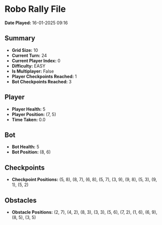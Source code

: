 # Robo Rally File
**Date Played:** 16-01-2025 09:16

## Summary
- **Grid Size:** 10
- **Current Turn:** 24
- **Current Player Index:** 0
- **Difficulty:** EASY
- **Is Multiplayer:** False
- **Player Checkpoints Reached:** 1
- **Bot Checkpoints Reached:** 3

## Player
- **Player Health:** 5
- **Player Position:** (7, 5)
- **Time Taken:** 0.0

## Bot
- **Bot Health:** 5
- **Bot Position:** (8, 6)

## Checkpoints
- **Checkpoint Positions:** (5, 8), (8, 7), (6, 8), (5, 7), (3, 9), (9, 8), (5, 3), (9, 1), (5, 2)

## Obstacles
- **Obstacle Positions:** (2, 7), (4, 2), (8, 3), (3, 3), (5, 6), (7, 2), (1, 6), (6, 9), (8, 5), (3, 5)